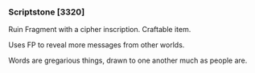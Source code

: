 ### Scriptstone [3320]

Ruin Fragment with a cipher inscription. Craftable item.

Uses FP to reveal more messages from other worlds.

Words are gregarious things, drawn to one another much as people are.